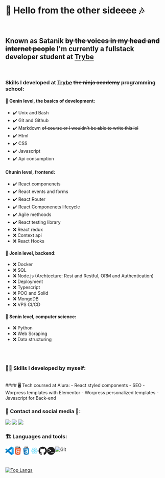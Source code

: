 #  🎵 Hello from the other sideeee 🎶 
<br>

## Known as **Satanik** ~~by the voices in my head and internet people~~ I'm currently a fullstack developer **student** at [Trybe](https://www.linkedin.com/school/betrybe/) 
<br>

<!-- [![Anurag's GitHub stats](https://github-readme-stats.vercel.app/api?username=Satanikole&show_icons=true&theme=gotham&count_private=true)](https://github.com/Satanikole/github-readme-stats) -->

### Skills I developed at [Trybe](https://www.linkedin.com/school/betrybe/) ~~the ninja academy~~ programming school:  
#### 🍃 Genin level, the basics of development:
 - ✔️ Unix and Bash
 - ✔️ Git and Github
 - ✔️ Markdown ~~of course or I wouldn't be able to write this lol~~ 
 - ✔️ Html
 - ✔️ CSS 
 - ✔️ Javascript
 - ✔️ Api consumption
 #### Chunin level, frontend: 
 - ✔️ React componenets
 - ✔️ React events and forms
 - ✔️ React Router
 - ✔️ React Componenets lifecycle 
 - ✔️ Agile methoods
 - ✔️ React testing library 
 - ❌ React redux
 - ❌ Context api
 - ❌ React Hooks 
 #### 🍃 Jonin level, backend:
 - ❌ Docker
 - ❌ SQL
 - ❌ Node.js (Archtecture: Rest and Restful, ORM and Authentication)
 - ❌ Deployment
 - ❌ Typescript
 - ❌ POO and Solid 
 - ❌ MongoDB
 - ❌ VPS CI/CD
  #### 🍃 Senin level, computer science:
 - ❌ Python
 - ❌ Web Scraping 
 - ❌ Data structuring 
 <br>
 <br>
 
 ### 👩‍💻 Skills I developed by myself:
 <br>
 #### 🖥️ Tech coursed at Alura:
  - React styled components
  - SEO 
  - Worpress templates with Elementor
  - Worpress personalized templates
  - Javascript for Back-end

 ### 📱 Contact and social media 📱: 
 <a href="https://www.linkedin.com/in/nicole-calderari/" target="_blank"><img src="https://img.icons8.com/ios-filled/24/000000/linkedin.png" /></a>
 <a href="https://t.me/Satanik_Calderari" target="_blank"><img src="https://img.icons8.com/ios-filled/26/000000/telegram-app.png" /></a>
 <a href="mailto:nicole_calderari@hotmail.com" target="_blank"><img src="https://img.icons8.com/ios-filled/24/000000/email-open.png" /></a>


### 🏗️ Languages and tools: 
<img align="left" alt="Visual Studio Code" width="26px" src="https://raw.githubusercontent.com/github/explore/80688e429a7d4ef2fca1e82350fe8e3517d3494d/topics/visual-studio-code/visual-studio-code.png" />
<img align="left" alt="HTML5" width="26px" src="https://raw.githubusercontent.com/github/explore/80688e429a7d4ef2fca1e82350fe8e3517d3494d/topics/html/html.png" />
<img align="left" alt="CSS3" width="26px" src="https://raw.githubusercontent.com/github/explore/80688e429a7d4ef2fca1e82350fe8e3517d3494d/topics/css/css.png" />
<img align="left" alt="React" width="26px" src="https://raw.githubusercontent.com/github/explore/80688e429a7d4ef2fca1e82350fe8e3517d3494d/topics/react/react.png" />
<img alt="Git" src="https://img.icons8.com/nolan/26/git.png"/>
<img align="left" alt="GitHub" width="26px" src="https://raw.githubusercontent.com/github/explore/78df643247d429f6cc873026c0622819ad797942/topics/github/github.png" />
<img align="left" alt="Terminal" width="26px" src="https://raw.githubusercontent.com/github/explore/80688e429a7d4ef2fca1e82350fe8e3517d3494d/topics/terminal/terminal.png" />
<br>
<br>
<br>

[![Top Langs](https://github-readme-stats.vercel.app/api/top-langs/?username=Satanikole&layout=compact&theme=gotham)](https://github.com/anuraghazra/github-readme-stats)

 <!-- I got most of the icons from <a href="https://icons8.com"></a> -->
